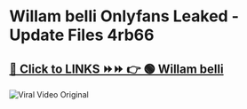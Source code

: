 
 # Willam belli Onlyfans Leaked - Update Files 4rb66

## <h2><a href="https://clipsfans.com/Willam_belli&ref=git">🔗 Click to LINKS ⏩⏩ 👉 🟢 Willam belli </a></h2>

<a href="https://clipsfans.com/Willam_belli&ref=git" rel="nofollow" data-target="animated-image.originalLink"><img src="https://i.ibb.co.com/xMMVF88/686577567.gif" alt="Viral Video Original" style="max-width: 100%; display: inline-block;" data-target="animated-image.originalImage"></a>

